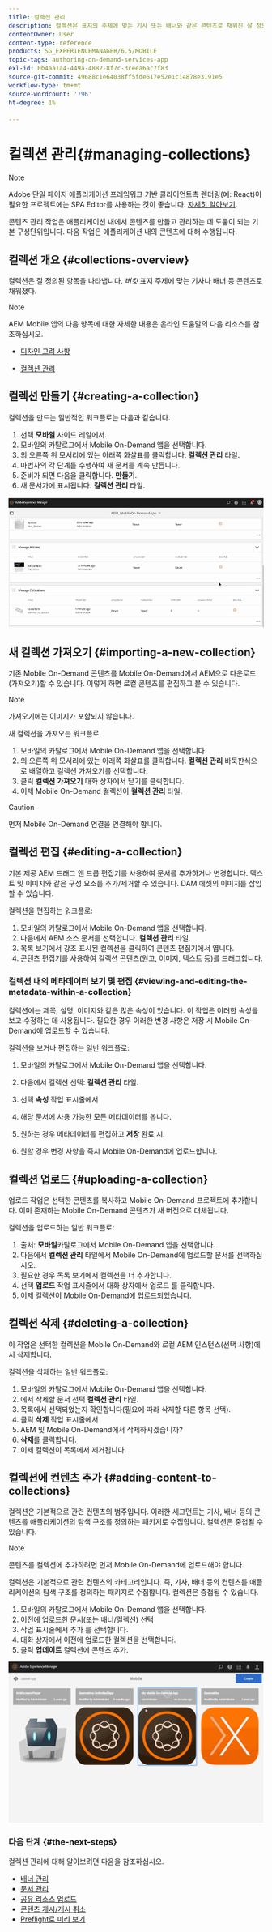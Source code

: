 ```yaml
---
title: 컬렉션 관리
description: 컬렉션은 표지의 주제에 맞는 기사 또는 배너와 같은 콘텐츠로 채워진 잘 정의된 버킷을 나타냅니다. 자세한 내용은 이 페이지를 참조하십시오.
contentOwner: User
content-type: reference
products: SG_EXPERIENCEMANAGER/6.5/MOBILE
topic-tags: authoring-on-demand-services-app
exl-id: 0b4aa1a4-449a-4882-8f7c-3ceea6ac7f83
source-git-commit: 49688c1e64038ff5fde617e52e1c14878e3191e5
workflow-type: tm+mt
source-wordcount: '796'
ht-degree: 1%

---
```


# 컬렉션 관리{#managing-collections}

>[!NOTE]
>
>Adobe 단일 페이지 애플리케이션 프레임워크 기반 클라이언트측 렌더링(예: React)이 필요한 프로젝트에는 SPA Editor를 사용하는 것이 좋습니다. [자세히 알아보기](/help/sites-developing/spa-overview.md).

콘텐츠 관리 작업은 애플리케이션 내에서 콘텐츠를 만들고 관리하는 데 도움이 되는 기본 구성단위입니다. 다음 작업은 애플리케이션 내의 콘텐츠에 대해 수행됩니다.

## 컬렉션 개요 {#collections-overview}

컬렉션은 잘 정의된 항목을 나타냅니다. *버킷* 표지 주제에 맞는 기사나 배너 등 콘텐츠로 채워졌다.

>[!NOTE]
>
>AEM Mobile 앱의 다음 항목에 대한 자세한 내용은 온라인 도움말의 다음 리소스를 참조하십시오.
>
>* [디자인 고려 사항](https://helpx.adobe.com/digital-publishing-solution/help/design-app.html)
>
>* [컬렉션 관리](https://helpx.adobe.com/digital-publishing-solution/help/creating-collections.html)
>

## 컬렉션 만들기 {#creating-a-collection}

컬렉션을 만드는 일반적인 워크플로는 다음과 같습니다.

1. 선택 **모바일** 사이드 레일에서.
1. 모바일의 카탈로그에서 Mobile On-Demand 앱을 선택합니다.
1. 의 오른쪽 위 모서리에 있는 아래쪽 화살표를 클릭합니다. **컬렉션 관리** 타일.
1. 마법사의 각 단계를 수행하여 새 문서를 계속 만듭니다.
1. 준비가 되면 다음을 클릭합니다. **만들기**.
1. 새 문서가에 표시됩니다. **컬렉션 관리** 타일.

![chlimage_1-1](assets/chlimage_1-1.gif)

## 새 컬렉션 가져오기 {#importing-a-new-collection}

기존 Mobile On-Demand 콘텐츠를 Mobile On-Demand에서 AEM으로 다운로드(가져오기)할 수 있습니다. 이렇게 하면 로컬 콘텐츠를 편집하고 볼 수 있습니다.

>[!NOTE]
>
>가져오기에는 이미지가 포함되지 않습니다.

새 컬렉션을 가져오는 워크플로

1. 모바일의 카탈로그에서 Mobile On-Demand 앱을 선택합니다.
1. 의 오른쪽 위 모서리에 있는 아래쪽 화살표를 클릭합니다. **컬렉션 관리** 바둑판식으로 배열하고 컬렉션 가져오기를 선택합니다.
1. 클릭 **컬렉션 가져오기** 대화 상자에서 닫기를 클릭합니다.
1. 이제 Mobile On-Demand 컬렉션이 **컬렉션 관리** 타일.

>[!CAUTION]
>
>먼저 Mobile On-Demand 연결을 연결해야 합니다.

## 컬렉션 편집 {#editing-a-collection}

기본 제공 AEM 드래그 앤 드롭 편집기를 사용하여 문서를 추가하거나 변경합니다. 텍스트 및 이미지와 같은 구성 요소를 추가/제거할 수 있습니다. DAM 에셋의 이미지를 삽입할 수 있습니다.

컬렉션을 편집하는 워크플로:

1. 모바일의 카탈로그에서 Mobile On-Demand 앱을 선택합니다.
1. 다음에서 AEM 소스 문서를 선택합니다. **컬렉션 관리** 타일.
1. 목록 보기에서 강조 표시된 컬렉션을 클릭하여 콘텐츠 편집기에서 엽니다.
1. 콘텐츠 편집기를 사용하여 컬렉션 콘텐츠(원고, 이미지, 텍스트 등)를 드래그합니다.

### 컬렉션 내의 메타데이터 보기 및 편집 {#viewing-and-editing-the-metadata-within-a-collection}

컬렉션에는 제목, 설명, 이미지와 같은 많은 속성이 있습니다. 이 작업은 이러한 속성을 보고 수정하는 데 사용됩니다. 필요한 경우 이러한 변경 사항은 저장 시 Mobile On-Demand에 업로드할 수 있습니다.

컬렉션을 보거나 편집하는 일반 워크플로:

1. 모바일의 카탈로그에서 Mobile On-Demand 앱을 선택합니다.
1. 다음에서 컬렉션 선택: **컬렉션 관리** 타일.

1. 선택 **속성** 작업 표시줄에서
1. 해당 문서에 사용 가능한 모든 메타데이터를 봅니다.
1. 원하는 경우 메타데이터를 편집하고 **저장** 완료 시.
1. 원할 경우 변경 사항을 즉시 Mobile On-Demand에 업로드합니다.

## 컬렉션 업로드 {#uploading-a-collection}

업로드 작업은 선택한 콘텐츠를 복사하고 Mobile On-Demand 프로젝트에 추가합니다. 이미 존재하는 Mobile On-Demand 콘텐츠가 새 버전으로 대체됩니다.

컬렉션을 업로드하는 일반 워크플로:

1. 출처: **모바일**&#x200B;카탈로그에서 Mobile On-Demand 앱을 선택합니다.
1. 다음에서 **컬렉션 관리** 타일에서 Mobile On-Demand에 업로드할 문서를 선택하십시오.
1. 필요한 경우 목록 보기에서 컬렉션을 더 추가합니다.
1. 선택 **업로드** 작업 표시줄에서 대화 상자에서 업로드 를 클릭합니다.
1. 이제 컬렉션이 Mobile On-Demand에 업로드되었습니다.

## 컬렉션 삭제 {#deleting-a-collection}

이 작업은 선택한 컬렉션을 Mobile On-Demand와 로컬 AEM 인스턴스(선택 사항)에서 삭제합니다.

컬렉션을 삭제하는 일반 워크플로:

1. 모바일의 카탈로그에서 Mobile On-Demand 앱을 선택합니다.
1. 에서 삭제할 문서 선택 **컬렉션 관리** 타일.
1. 목록에서 선택되었는지 확인합니다(필요에 따라 삭제할 다른 항목 선택).
1. 클릭 **삭제** 작업 표시줄에서
1. AEM 및 Mobile On-Demand에서 삭제하시겠습니까?
1. **삭제**&#x200B;를 클릭합니다.
1. 이제 컬렉션이 목록에서 제거됩니다.

## 컬렉션에 컨텐츠 추가 {#adding-content-to-collections}

컬렉션은 기본적으로 관련 컨텐츠의 범주입니다. 이러한 세그먼트는 기사, 배너 등의 콘텐츠를 애플리케이션의 탐색 구조를 정의하는 패키지로 수집합니다. 컬렉션은 중첩될 수 있습니다.

>[!NOTE]
>
>콘텐츠를 컬렉션에 추가하려면 먼저 Mobile On-Demand에 업로드해야 합니다.

컬렉션은 기본적으로 관련 컨텐츠의 카테고리입니다. 즉, 기사, 배너 등의 컨텐츠를 애플리케이션의 탐색 구조를 정의하는 패키지로 수집합니다. 컬렉션은 중첩될 수 있습니다.

1. 모바일의 카탈로그에서 Mobile On-Demand 앱을 선택합니다.
1. 이전에 업로드한 문서(또는 배너/컬렉션) 선택
1. 작업 표시줄에서 추가 를 선택합니다.
1. 대화 상자에서 이전에 업로드한 컬렉션을 선택합니다.
1. 클릭 **업데이트** 컬렉션에 콘텐츠 추가.

![chlimage_1-2](assets/chlimage_1-2.gif)

### 다음 단계 {#the-next-steps}

컬렉션 관리에 대해 알아보려면 다음을 참조하십시오.

* [배너 관리](/help/mobile/mobile-on-demand-managing-banners.md)
* [문서 관리](/help/mobile/mobile-on-demand-managing-articles.md)
* [공유 리소스 업로드](/help/mobile/mobile-on-demand-shared-resources.md)
* [콘텐츠 게시/게시 취소](/help/mobile/mobile-on-demand-publishing-unpublishing.md)
* [Preflight로 미리 보기](/help/mobile/aem-mobile-manage-ondemand-services.md)
